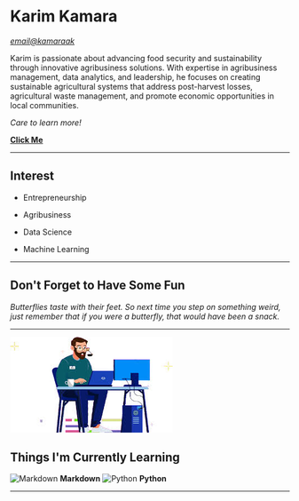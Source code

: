 
# Karim Kamara

_[email@kamaraak](mailto:kamarak388@gmail.com)_

Karim is passionate about advancing food security and sustainability
through innovative agribusiness solutions.
With expertise in agribusiness management, data analytics, and leadership,
he focuses on creating sustainable
agricultural systems that address post-harvest losses, agricultural waste management,
and promote economic opportunities in local communities.

_Care to learn more!_

[**Click Me**](https://www.linkedin.com/in/karim-kamara-49b415254)

---

## Interest

* Entrepreneurship

* Agribusiness

* Data Science

* Machine Learning

---

## Don't Forget to Have Some Fun

_Butterflies taste with their feet._
_So next time you step on something weird, just remember_
_that if you were a butterfly, that would have been a snack._

---

![image](https://github.com/kamaraak/karimkamara/raw/main/gitreadme.jpeg)

## Things I'm Currently Learning

![Markdown](https://img.icons8.com/ios/50/000000/markdown.png) **Markdown**
![Python](https://img.icons8.com/color/48/000000/python.png) **Python**

---

